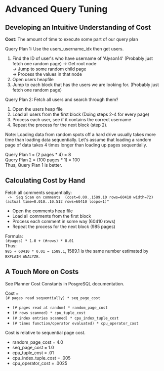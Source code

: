 # Advanced Query Tuning

## Developing an Intuitive Understanding of Cost

**Cost**: The amount of time to execute some part of our query plan

Query Plan 1: Use the users_username_idx then get users.
1. Find the ID of user's who have username of 'Alyson14' (Probably just fetch one random page)
 -> Get root node  
 -> Jump to some random child page  
 -> Process the values in that node  
2. Open users heapfile 
3. Jump to each block that has the users we are looking for. (Probably just fetch one random page)

Query Plan 2: Fetch all users and search through them?
1. Open the users heap file
2. Load all users from the first block (Doing steps 2-4 for every page)
3. Process each user, see if it contains the correct username
4. Repeat the process for the next block (step 2).

Note: Loading data from random spots off a hard drive usually takes more time than loading data sequentially.
Let's assume that loading a random page of data takes 4 times longer than loading up pages sequentially.

Query Plan 1 = (2 pages * 4) = 8    
Query Plan 2 = (100 pages * 1) = 100  
Thus, Query Plan 1 is better.  

## Calculating Cost by Hand

Fetch all comments sequentially:  
` ->  Seq Scan on comments  (cost=0.00..1589.10 rows=60410 width=72) (actual time=0.010..10.512 rows=60410 loops=1)"`

* Open the comments heap file
* Load all comments from the first block
* Process each comment in some way (60410 rows)
* Repeat the process for the next block (985 pages)

Formula:   
`(#pages) * 1.0 + (#rows) * 0.01`  
Thus:  
`985 + 60410 * 0.01 = 1589.1`, 1589.1 is the same number estimated by `EXPLAIN ANALYZE`.

## A Touch More on Costs

See Planner Cost Constants in PosgreSQL documentation.

Cost =  
`(# pages read sequentially) * seq_page_cost`  
+ `(# pages read at random) * random_page_cost`  
+ `(# rows scanned) * cpu_tuple_cost`  
+ `(# index entries scanned) * cpu_index_tuple_cost`  
+ `(# times function/operator evaluated) * cpu_operator_cost`  

Cost is relative to sequential page cost.  
* random_page_cost = 4.0
* seq_page_cost = 1.0
* cpu_tuple_cost = .01
* cpu_index_tuple_cost = .005
* cpu_operator_cost = .0025
